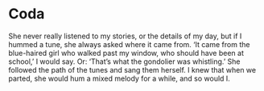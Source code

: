 Coda
====She never really listened to my stories, or the details of my day, but if I hummed a tune, she always asked where it came from. ‘It came from the blue-haired girl who walked past my window, who should have been at school,’ I would say. Or: ‘That’s what the gondolier was whistling.’ She followed the path of the tunes and sang them herself. I knew that when we parted, she would hum a mixed melody for a while, and so would I.